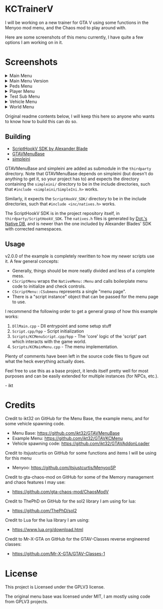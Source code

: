# KCTrainerV
I will be working on a new trainer for GTA V using some functions in the Menyoo mod menu, and the Chaos mod to play around with.

Here are some screenshots of this menu currently, I have quite a few options I am working on in it.

# Screenshots
<details>
<summary> Main Menu </summary>
<img src=screenshots/Main_Menu.jpg?raw=true>
</details>

<details>
<summary> Main Menu Version </summary>
<img src=screenshots/Main_Menu_Version.jpg?raw=true>
</details>

<details>
<summary> Peds Menu </summary>
<img src=screenshots/Peds_Menu.jpg?raw=true>
</details>

<details>
<summary> Player Menu </summary>
<img src=screenshots/Player_Menu.jpg?raw=true>
</details>

<details>
<summary> Test Sub Menu </summary>
<img src=screenshots/Test_Sub_Menu.jpg?raw=true>
</details>

<details>
<summary> Vehicle Menu </summary>
<img src=screenshots/Vehicle_Menu.jpg?raw=true>
</details>

<details>
<summary> World Menu </summary>
<img src=screenshots/World_Menu.jpg?raw=true>
</details>

Original readme contents below, I will keep this here so anyone who wants to know how to build this can do so.

## Building

* [ScriptHookV SDK by Alexander Blade](http://www.dev-c.com/gtav/scripthookv/)
* [GTAVMenuBase](https://github.com/E66666666/GTAVMenuBase)
* [simpleini](https://github.com/brofield/simpleini)

GTAVMenuBase and simpleini are added as submodule in the `thirdparty` directory.
Note that GTAVMenuBase depends on simpleini (but doesn't do anything to get it, so your project has to)
and expects the directory containing the `simpleini/` directory to be in the include directories,
such that `#include <simpleini/SimpleIni.h>` works.

Similarly, it expects the `ScriptHookV_SDK/` directory to be in the include directories,
such that `#include <inc/natives.h>` works.

The ScriptHookV SDK is in the project repository itself, in `thirdparty/ScriptHookV_SDK`.
The `natives.h` files is generated by [Dot.'s Native DB](https://nativedb.dotindustries.dev/natives),
and is newer than the one included by Alexander Blades' SDK with corrected namespaces.

## Usage

v2.0.0 of the example is completely rewritten to how my newer scripts use it. A few general concepts:

* Generally, things should be more neatly divided and less of a complete mess.
* `CScriptMenu` wraps the `NativeMenu::Menu` and calls boilerplate menu code to initialize and check controls.
* `CScriptMenu::CSubmenu` represents a single "menu page".
* There is a "script instance" object that can be passed for the menu page to use.

I recommend the following order to get a general grasp of how this example works:

1. `DllMain.cpp` - Dll entrypoint and some setup stuff
2. `Script.cpp/hpp` - Script initialization
3. `Scripts/KCMenuScript.cpp/hpp` - The 'core' logic of the 'script' part which interacts with the game world.
4. `Scripts/KCMainMenu.cpp` - The menu implementation.

Plenty of comments have been left in the source code files to figure out what the heck everything actually does.

Feel free to use this as a base project, it lends itself pretty well for most purposes and can be easily
extended for multiple instances (for NPCs, etc.).

\- ikt

# Credits
Credit to ikt32 on GitHub for the Menu Base, the example menu, and for some vehicle spawning code.
* Menu Base: https://github.com/ikt32/GTAVMenuBase
* Example Menu: https://github.com/ikt32/GTAVKCMenu
* Vehicle spawning code: https://github.com/ikt32/GTAVAddonLoader

Credit to itsjustcurtis on GitHub for some functions and items I will be using for this menu
* Menyoo: https://github.com/itsjustcurtis/MenyooSP

Credit to gta-chaos-mod on GitHub for some of the Memory management and chaos features I may use:
* https://github.com/gta-chaos-mod/ChaosModV

Credit to ThePhD on GitHub for the sol2 library I am using for lua: 
* https://github.com/ThePhD/sol2

Credit to Lua for the lua library I am using:
* https://www.lua.org/download.html

Credit to Mr-X-GTA on GitHub for the GTAV-Classes reverse engineered classes:
* https://github.com/Mr-X-GTA/GTAV-Classes-1

# License
This project is Licensed under the GPLV3 license.

The original menu base was licensed under MIT, I am mostly using code from GPLV3 projects.